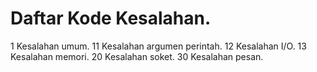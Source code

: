 

Daftar Kode Kesalahan.
======================
1   Kesalahan umum.
11  Kesalahan argumen perintah.
12  Kesalahan I/O.
13  Kesalahan memori.
20  Kesalahan soket.
30  Kesalahan pesan.